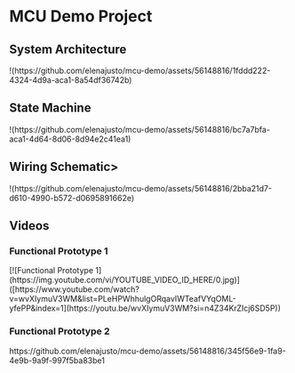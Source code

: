 # MCU Demo Project

<h2>System Architecture</h2>
!(https://github.com/elenajusto/mcu-demo/assets/56148816/1fddd222-4324-4d9a-aca1-8a54df36742b)

<h2>State Machine</h2>
!(https://github.com/elenajusto/mcu-demo/assets/56148816/bc7a7bfa-aca1-4d64-8d06-8d94e2c41ea1)

<h2>Wiring Schematic></h2>
!(https://github.com/elenajusto/mcu-demo/assets/56148816/2bba21d7-d610-4990-b572-d0695891662e)

<h2>Videos</h2>

<h3>Functional Prototype 1</h3>
[![Functional Prototype 1](https://img.youtube.com/vi/YOUTUBE_VIDEO_ID_HERE/0.jpg)]([https://www.youtube.com/watch?v=wvXIymuV3WM&list=PLeHPWhhulgORqavIWTeafVYqOML-yfePP&index=1](https://youtu.be/wvXIymuV3WM?si=n4Z34KrZIcj6SD5P))

<h3>Functional Prototype 2</h3>
https://github.com/elenajusto/mcu-demo/assets/56148816/345f56e9-1fa9-4e9b-9a9f-997f5ba83be1
